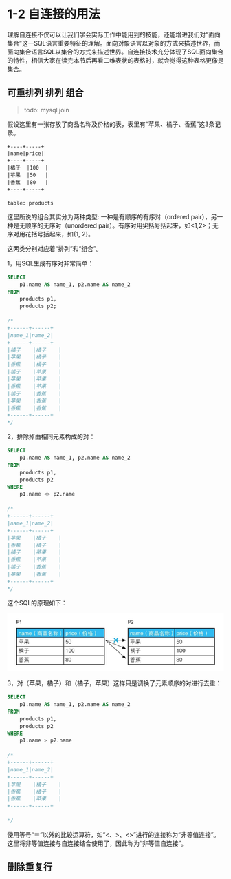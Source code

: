 # 1-2 自连接的用法

理解自连接不仅可以让我们学会实际工作中能用到的技能，还能增进我们对“面向集合”这一SQL语言重要特征的理解。面向对象语言以对象的方式来描述世界，而面向集合语言SQL以集合的方式来描述世界。自连接技术充分体现了SQL面向集合的特性，相信大家在读完本节后再看二维表状的表格时，就会觉得这种表格更像是集合。

## 可重排列 排列 组合

> todo: mysql join

假设这里有一张存放了商品名称及价格的表，表里有“苹果、橘子、香蕉”这3条记录。

```
+----+-----+
|name|price|
+----+-----+
|橘子  |100  |
|苹果  |50   |
|香蕉  |80   |
+----+-----+

table: products
```

这里所说的组合其实分为两种类型: 一种是有顺序的有序对（ordered pair），另一种是无顺序的无序对（unordered pair）。有序对用尖括号括起来，如<1,2>；无序对用花括号括起来，如{1, 2}。

这两类分别对应着“排列”和“组合”。

1，用SQL生成有序对非常简单：

```SQL
SELECT 
    p1.name AS name_1, p2.name AS name_2
FROM
    products p1,
    products p2;
    
/*
+------+------+
|name_1|name_2|
+------+------+
|橘子    |橘子    |
|苹果    |橘子    |
|香蕉    |橘子    |
|橘子    |苹果    |
|苹果    |苹果    |
|香蕉    |苹果    |
|橘子    |香蕉    |
|苹果    |香蕉    |
|香蕉    |香蕉    |
+------+------+
*/
```

2，排除掉由相同元素构成的对：

```SQL
SELECT 
    p1.name AS name_1, p2.name AS name_2
FROM
    products p1,
    products p2
WHERE
    p1.name <> p2.name

/*
+------+------+
|name_1|name_2|
+------+------+
|苹果    |橘子    |
|香蕉    |橘子    |
|橘子    |苹果    |
|香蕉    |苹果    |
|橘子    |香蕉    |
|苹果    |香蕉    |
+------+------+
*/
```

这个SQL的原理如下：

![image-20230219224642843](.assets/image-20230219224642843.png)

3，对（苹果，橘子）和（橘子，苹果）这样只是调换了元素顺序的对进行去重：

```SQL
SELECT 
    p1.name AS name_1, p2.name AS name_2
FROM
    products p1,
    products p2
WHERE
    p1.name > p2.name

/*
+------+------+
|name_1|name_2|
+------+------+
|苹果    |橘子    |
|香蕉    |橘子    |
|香蕉    |苹果    |
+------+------+

*/
```

使用等号“＝”以外的比较运算符，如“<、>、<>”进行的连接称为“非等值连接”。这里将非等值连接与自连接结合使用了，因此称为“非等值自连接”。

## 删除重复行

